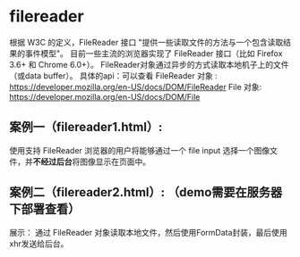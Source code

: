 filereader
==============
根据 W3C 的定义，FileReader 接口 "提供一些读取文件的方法与一个包含读取结果的事件模型"。 目前一些主流的浏览器实现了 FileReader 接口（比如 Firefox 3.6+ 和 Chrome 6.0+）。
FileReader对象通过异步的方式读取本地机子上的文件（或data buffer）。
具体的api：可以查看
FileReader 对象 :　https://developer.mozilla.org/en-US/docs/DOM/FileReader
File 对象:  https://developer.mozilla.org/en-US/docs/DOM/File
## 案例一（filereader1.html）:
使用支持 FileReader 浏览器的用户将能够通过一个 file input 选择一个图像文件，并<b>不经过后台</b>将图像显示在页面中。

## 案例二（filereader2.html）: （demo需要在服务器下部署查看）
展示： 通过 FileReader 对象读取本地文件，然后使用FormData封装，最后使用xhr发送给后台。



